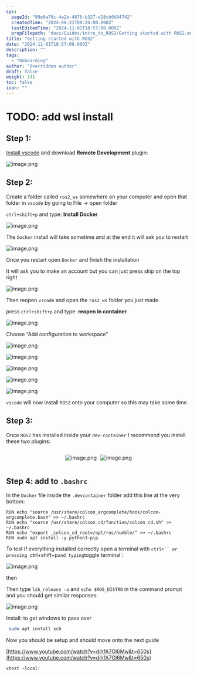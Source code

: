 ```yaml
---
sys:
  pageId: "89e0a78c-4e2b-4070-b327-d28cb0694742"
  createdTime: "2024-08-21T00:24:00.000Z"
  lastEditedTime: "2024-11-01T18:57:00.000Z"
  propFilepath: "docs/Guides/intro_to_ROS2/Getting started with ROS2.md"
title: "Getting started with ROS2"
date: "2024-11-01T18:57:00.000Z"
description: ""
tags:
  - "Onboarding"
author: "Overridden author"
draft: false
weight: 141
toc: false
icon: ""
---
```


# TODO: add wsl install

## Step 1:

[Install vscode](https://code.visualstudio.com/download) and download **Remote Development** plugin:

![image.png](https://prod-files-secure.s3.us-west-2.amazonaws.com/d518164a-d88e-44d1-a4ee-3adb3bd8bce0/efb52993-1881-4a40-b95e-6f020334f022/image.png?X-Amz-Algorithm=AWS4-HMAC-SHA256&X-Amz-Content-Sha256=UNSIGNED-PAYLOAD&X-Amz-Credential=ASIAZI2LB466ZPYTQ5SM%2F20250408%2Fus-west-2%2Fs3%2Faws4_request&X-Amz-Date=20250408T170754Z&X-Amz-Expires=3600&X-Amz-Security-Token=IQoJb3JpZ2luX2VjEAEaCXVzLXdlc3QtMiJHMEUCIA1BBVJVA0CTunEsnVw5cG1%2FmbgdCgeF0CF6UbydTX8nAiEA6sciD8zLVrIbV8zR68HSnV3yqZXTIp0n4a%2F9IEG5cBcq%2FwMIehAAGgw2Mzc0MjMxODM4MDUiDJRdDfX%2BYpZdSoTWdyrcA9Kx14z223XbFgkFFtkNyhacxEy7bs1FUpP9VJxPE9SnnkiD2C0ay%2F%2BIHQPzMitRa52V8LqSfly8emTPF4CwKmgD39y5IsCMNCBfG7OHkWyp2XtE4ch%2F2jmUPW1Iqf6ZFUgH7YLAMIMeijnoaIBSirObOrBNfXlLPqyvRuuE%2BRcIuXO%2BzZwsAaLFcmQhwFJdWqqA%2BwfnXnkl96rm9cPEiK4O04vZFgWA5Ki9WUMs2k%2BHPU8mn1Wo2Hz%2B9SfIfsW1OjtY01rFGoUPDsEVT%2BNxdptoFh3XTN8pKAbzsrk6XGheSn%2BW%2FMCxgcI%2FIx9QOC%2BRvKdqJHjipW0S3FXgfnCz3K7OCEu5B1mezf3R9Lch2uRw9%2B1Sl7M%2F7SyGBqaLx36j7LwFpXTqZ%2F3em8sObO8StACSMiGGxKO0mknch3rVrmNJDnVqzAeYCEOMnyFTfPBT9hj5Ir7Ums0DXd7Fsz2%2BMUABBboSzYTx0ErSOBgEV6ODSZcPC3OOejFV%2FD65jXMQmCsgU2Fv0rpLcQdWbJhuQdYndNC1WoGdoEReGv64tWGTDN0%2F4iLAzO067LSoSpCs2V3RaFuR6Isr5KmG3xHb2cPYm00QlDjNvzl5t9Rn3mwhelrQ8xToP6fyZfsvMIKh1b8GOqUBLUnEbfqEa20zVdgXMVpvVrPnHnp4gdqeHjAiHSng4n3Jv77mq1lWDOQsuxfLFxiBeltoqQxTIRuzAaV6FsAsB3omIF8CfoG%2BtCM5tPGBVyi7BauKaUggICiKCWmcVlI64ku4g%2FqkyirAtDwGaWRoYJ%2FhJ9dWeJZ8s%2B7GGT5XZEO%2BeGD4e%2FdbY7wftZ0ydDnIUpjAI2uLzOLSisGhAFFuomLofhf4&X-Amz-Signature=13ee0673b19ebc10e1c1bc6422ba6f6b724edd4a3ac6eba6fdf281b610fcbaac&X-Amz-SignedHeaders=host&x-id=GetObject)

## Step 2:

Create a folder called `ros2_ws` somewhere on your computer and open that folder in `vscode` by going to File → open folder 

`ctrl+shift+p` and type: **Install Docker**

![image.png](https://prod-files-secure.s3.us-west-2.amazonaws.com/d518164a-d88e-44d1-a4ee-3adb3bd8bce0/2269dc0e-1cd5-47ff-bceb-c04ad9b2eab0/image.png?X-Amz-Algorithm=AWS4-HMAC-SHA256&X-Amz-Content-Sha256=UNSIGNED-PAYLOAD&X-Amz-Credential=ASIAZI2LB466ZPYTQ5SM%2F20250408%2Fus-west-2%2Fs3%2Faws4_request&X-Amz-Date=20250408T170754Z&X-Amz-Expires=3600&X-Amz-Security-Token=IQoJb3JpZ2luX2VjEAEaCXVzLXdlc3QtMiJHMEUCIA1BBVJVA0CTunEsnVw5cG1%2FmbgdCgeF0CF6UbydTX8nAiEA6sciD8zLVrIbV8zR68HSnV3yqZXTIp0n4a%2F9IEG5cBcq%2FwMIehAAGgw2Mzc0MjMxODM4MDUiDJRdDfX%2BYpZdSoTWdyrcA9Kx14z223XbFgkFFtkNyhacxEy7bs1FUpP9VJxPE9SnnkiD2C0ay%2F%2BIHQPzMitRa52V8LqSfly8emTPF4CwKmgD39y5IsCMNCBfG7OHkWyp2XtE4ch%2F2jmUPW1Iqf6ZFUgH7YLAMIMeijnoaIBSirObOrBNfXlLPqyvRuuE%2BRcIuXO%2BzZwsAaLFcmQhwFJdWqqA%2BwfnXnkl96rm9cPEiK4O04vZFgWA5Ki9WUMs2k%2BHPU8mn1Wo2Hz%2B9SfIfsW1OjtY01rFGoUPDsEVT%2BNxdptoFh3XTN8pKAbzsrk6XGheSn%2BW%2FMCxgcI%2FIx9QOC%2BRvKdqJHjipW0S3FXgfnCz3K7OCEu5B1mezf3R9Lch2uRw9%2B1Sl7M%2F7SyGBqaLx36j7LwFpXTqZ%2F3em8sObO8StACSMiGGxKO0mknch3rVrmNJDnVqzAeYCEOMnyFTfPBT9hj5Ir7Ums0DXd7Fsz2%2BMUABBboSzYTx0ErSOBgEV6ODSZcPC3OOejFV%2FD65jXMQmCsgU2Fv0rpLcQdWbJhuQdYndNC1WoGdoEReGv64tWGTDN0%2F4iLAzO067LSoSpCs2V3RaFuR6Isr5KmG3xHb2cPYm00QlDjNvzl5t9Rn3mwhelrQ8xToP6fyZfsvMIKh1b8GOqUBLUnEbfqEa20zVdgXMVpvVrPnHnp4gdqeHjAiHSng4n3Jv77mq1lWDOQsuxfLFxiBeltoqQxTIRuzAaV6FsAsB3omIF8CfoG%2BtCM5tPGBVyi7BauKaUggICiKCWmcVlI64ku4g%2FqkyirAtDwGaWRoYJ%2FhJ9dWeJZ8s%2B7GGT5XZEO%2BeGD4e%2FdbY7wftZ0ydDnIUpjAI2uLzOLSisGhAFFuomLofhf4&X-Amz-Signature=1f50ddade5af2477b69403eedcd70fb6d8c6eb146d115c9e6fbf2303e03f63b3&X-Amz-SignedHeaders=host&x-id=GetObject)

The `Docker` install will take sometime and at the end it will ask you to restart

![image.png](https://prod-files-secure.s3.us-west-2.amazonaws.com/d518164a-d88e-44d1-a4ee-3adb3bd8bce0/ed233f78-be33-4b1f-b89c-9c346c0e961e/image.png?X-Amz-Algorithm=AWS4-HMAC-SHA256&X-Amz-Content-Sha256=UNSIGNED-PAYLOAD&X-Amz-Credential=ASIAZI2LB466ZPYTQ5SM%2F20250408%2Fus-west-2%2Fs3%2Faws4_request&X-Amz-Date=20250408T170754Z&X-Amz-Expires=3600&X-Amz-Security-Token=IQoJb3JpZ2luX2VjEAEaCXVzLXdlc3QtMiJHMEUCIA1BBVJVA0CTunEsnVw5cG1%2FmbgdCgeF0CF6UbydTX8nAiEA6sciD8zLVrIbV8zR68HSnV3yqZXTIp0n4a%2F9IEG5cBcq%2FwMIehAAGgw2Mzc0MjMxODM4MDUiDJRdDfX%2BYpZdSoTWdyrcA9Kx14z223XbFgkFFtkNyhacxEy7bs1FUpP9VJxPE9SnnkiD2C0ay%2F%2BIHQPzMitRa52V8LqSfly8emTPF4CwKmgD39y5IsCMNCBfG7OHkWyp2XtE4ch%2F2jmUPW1Iqf6ZFUgH7YLAMIMeijnoaIBSirObOrBNfXlLPqyvRuuE%2BRcIuXO%2BzZwsAaLFcmQhwFJdWqqA%2BwfnXnkl96rm9cPEiK4O04vZFgWA5Ki9WUMs2k%2BHPU8mn1Wo2Hz%2B9SfIfsW1OjtY01rFGoUPDsEVT%2BNxdptoFh3XTN8pKAbzsrk6XGheSn%2BW%2FMCxgcI%2FIx9QOC%2BRvKdqJHjipW0S3FXgfnCz3K7OCEu5B1mezf3R9Lch2uRw9%2B1Sl7M%2F7SyGBqaLx36j7LwFpXTqZ%2F3em8sObO8StACSMiGGxKO0mknch3rVrmNJDnVqzAeYCEOMnyFTfPBT9hj5Ir7Ums0DXd7Fsz2%2BMUABBboSzYTx0ErSOBgEV6ODSZcPC3OOejFV%2FD65jXMQmCsgU2Fv0rpLcQdWbJhuQdYndNC1WoGdoEReGv64tWGTDN0%2F4iLAzO067LSoSpCs2V3RaFuR6Isr5KmG3xHb2cPYm00QlDjNvzl5t9Rn3mwhelrQ8xToP6fyZfsvMIKh1b8GOqUBLUnEbfqEa20zVdgXMVpvVrPnHnp4gdqeHjAiHSng4n3Jv77mq1lWDOQsuxfLFxiBeltoqQxTIRuzAaV6FsAsB3omIF8CfoG%2BtCM5tPGBVyi7BauKaUggICiKCWmcVlI64ku4g%2FqkyirAtDwGaWRoYJ%2FhJ9dWeJZ8s%2B7GGT5XZEO%2BeGD4e%2FdbY7wftZ0ydDnIUpjAI2uLzOLSisGhAFFuomLofhf4&X-Amz-Signature=4d7c9b48721a01337e62a802e6da6b98b02e968f5d421031ebe550a1aa01e693&X-Amz-SignedHeaders=host&x-id=GetObject)

Once you restart open `Docker` and finish the installation

It will ask you to make an account but you can just press skip on the top right

![image.png](https://prod-files-secure.s3.us-west-2.amazonaws.com/d518164a-d88e-44d1-a4ee-3adb3bd8bce0/21010ad9-1659-4fd9-9f59-9932a09b2a3d/image.png?X-Amz-Algorithm=AWS4-HMAC-SHA256&X-Amz-Content-Sha256=UNSIGNED-PAYLOAD&X-Amz-Credential=ASIAZI2LB466ZPYTQ5SM%2F20250408%2Fus-west-2%2Fs3%2Faws4_request&X-Amz-Date=20250408T170754Z&X-Amz-Expires=3600&X-Amz-Security-Token=IQoJb3JpZ2luX2VjEAEaCXVzLXdlc3QtMiJHMEUCIA1BBVJVA0CTunEsnVw5cG1%2FmbgdCgeF0CF6UbydTX8nAiEA6sciD8zLVrIbV8zR68HSnV3yqZXTIp0n4a%2F9IEG5cBcq%2FwMIehAAGgw2Mzc0MjMxODM4MDUiDJRdDfX%2BYpZdSoTWdyrcA9Kx14z223XbFgkFFtkNyhacxEy7bs1FUpP9VJxPE9SnnkiD2C0ay%2F%2BIHQPzMitRa52V8LqSfly8emTPF4CwKmgD39y5IsCMNCBfG7OHkWyp2XtE4ch%2F2jmUPW1Iqf6ZFUgH7YLAMIMeijnoaIBSirObOrBNfXlLPqyvRuuE%2BRcIuXO%2BzZwsAaLFcmQhwFJdWqqA%2BwfnXnkl96rm9cPEiK4O04vZFgWA5Ki9WUMs2k%2BHPU8mn1Wo2Hz%2B9SfIfsW1OjtY01rFGoUPDsEVT%2BNxdptoFh3XTN8pKAbzsrk6XGheSn%2BW%2FMCxgcI%2FIx9QOC%2BRvKdqJHjipW0S3FXgfnCz3K7OCEu5B1mezf3R9Lch2uRw9%2B1Sl7M%2F7SyGBqaLx36j7LwFpXTqZ%2F3em8sObO8StACSMiGGxKO0mknch3rVrmNJDnVqzAeYCEOMnyFTfPBT9hj5Ir7Ums0DXd7Fsz2%2BMUABBboSzYTx0ErSOBgEV6ODSZcPC3OOejFV%2FD65jXMQmCsgU2Fv0rpLcQdWbJhuQdYndNC1WoGdoEReGv64tWGTDN0%2F4iLAzO067LSoSpCs2V3RaFuR6Isr5KmG3xHb2cPYm00QlDjNvzl5t9Rn3mwhelrQ8xToP6fyZfsvMIKh1b8GOqUBLUnEbfqEa20zVdgXMVpvVrPnHnp4gdqeHjAiHSng4n3Jv77mq1lWDOQsuxfLFxiBeltoqQxTIRuzAaV6FsAsB3omIF8CfoG%2BtCM5tPGBVyi7BauKaUggICiKCWmcVlI64ku4g%2FqkyirAtDwGaWRoYJ%2FhJ9dWeJZ8s%2B7GGT5XZEO%2BeGD4e%2FdbY7wftZ0ydDnIUpjAI2uLzOLSisGhAFFuomLofhf4&X-Amz-Signature=6dac551226098f698d6ac66d37a07248f16b14cec2db411fa9233346b8c81e68&X-Amz-SignedHeaders=host&x-id=GetObject)

Then reopen `vscode` and open the `ros2_ws` folder you just made

press `ctrl+shift+p` and type: **reopen in container**

![image.png](https://prod-files-secure.s3.us-west-2.amazonaws.com/d518164a-d88e-44d1-a4ee-3adb3bd8bce0/4e93b8c2-41ad-488c-8095-c74205196118/image.png?X-Amz-Algorithm=AWS4-HMAC-SHA256&X-Amz-Content-Sha256=UNSIGNED-PAYLOAD&X-Amz-Credential=ASIAZI2LB466ZPYTQ5SM%2F20250408%2Fus-west-2%2Fs3%2Faws4_request&X-Amz-Date=20250408T170754Z&X-Amz-Expires=3600&X-Amz-Security-Token=IQoJb3JpZ2luX2VjEAEaCXVzLXdlc3QtMiJHMEUCIA1BBVJVA0CTunEsnVw5cG1%2FmbgdCgeF0CF6UbydTX8nAiEA6sciD8zLVrIbV8zR68HSnV3yqZXTIp0n4a%2F9IEG5cBcq%2FwMIehAAGgw2Mzc0MjMxODM4MDUiDJRdDfX%2BYpZdSoTWdyrcA9Kx14z223XbFgkFFtkNyhacxEy7bs1FUpP9VJxPE9SnnkiD2C0ay%2F%2BIHQPzMitRa52V8LqSfly8emTPF4CwKmgD39y5IsCMNCBfG7OHkWyp2XtE4ch%2F2jmUPW1Iqf6ZFUgH7YLAMIMeijnoaIBSirObOrBNfXlLPqyvRuuE%2BRcIuXO%2BzZwsAaLFcmQhwFJdWqqA%2BwfnXnkl96rm9cPEiK4O04vZFgWA5Ki9WUMs2k%2BHPU8mn1Wo2Hz%2B9SfIfsW1OjtY01rFGoUPDsEVT%2BNxdptoFh3XTN8pKAbzsrk6XGheSn%2BW%2FMCxgcI%2FIx9QOC%2BRvKdqJHjipW0S3FXgfnCz3K7OCEu5B1mezf3R9Lch2uRw9%2B1Sl7M%2F7SyGBqaLx36j7LwFpXTqZ%2F3em8sObO8StACSMiGGxKO0mknch3rVrmNJDnVqzAeYCEOMnyFTfPBT9hj5Ir7Ums0DXd7Fsz2%2BMUABBboSzYTx0ErSOBgEV6ODSZcPC3OOejFV%2FD65jXMQmCsgU2Fv0rpLcQdWbJhuQdYndNC1WoGdoEReGv64tWGTDN0%2F4iLAzO067LSoSpCs2V3RaFuR6Isr5KmG3xHb2cPYm00QlDjNvzl5t9Rn3mwhelrQ8xToP6fyZfsvMIKh1b8GOqUBLUnEbfqEa20zVdgXMVpvVrPnHnp4gdqeHjAiHSng4n3Jv77mq1lWDOQsuxfLFxiBeltoqQxTIRuzAaV6FsAsB3omIF8CfoG%2BtCM5tPGBVyi7BauKaUggICiKCWmcVlI64ku4g%2FqkyirAtDwGaWRoYJ%2FhJ9dWeJZ8s%2B7GGT5XZEO%2BeGD4e%2FdbY7wftZ0ydDnIUpjAI2uLzOLSisGhAFFuomLofhf4&X-Amz-Signature=91f2f2a433882f350de46aec60363c7f87a3459478d88d9cc4e4b0e233dc2a29&X-Amz-SignedHeaders=host&x-id=GetObject)

Choose “Add configuration to workspace”

![image.png](https://prod-files-secure.s3.us-west-2.amazonaws.com/d518164a-d88e-44d1-a4ee-3adb3bd8bce0/9560b282-5060-4989-ba37-97e7b2c22476/image.png?X-Amz-Algorithm=AWS4-HMAC-SHA256&X-Amz-Content-Sha256=UNSIGNED-PAYLOAD&X-Amz-Credential=ASIAZI2LB466ZPYTQ5SM%2F20250408%2Fus-west-2%2Fs3%2Faws4_request&X-Amz-Date=20250408T170754Z&X-Amz-Expires=3600&X-Amz-Security-Token=IQoJb3JpZ2luX2VjEAEaCXVzLXdlc3QtMiJHMEUCIA1BBVJVA0CTunEsnVw5cG1%2FmbgdCgeF0CF6UbydTX8nAiEA6sciD8zLVrIbV8zR68HSnV3yqZXTIp0n4a%2F9IEG5cBcq%2FwMIehAAGgw2Mzc0MjMxODM4MDUiDJRdDfX%2BYpZdSoTWdyrcA9Kx14z223XbFgkFFtkNyhacxEy7bs1FUpP9VJxPE9SnnkiD2C0ay%2F%2BIHQPzMitRa52V8LqSfly8emTPF4CwKmgD39y5IsCMNCBfG7OHkWyp2XtE4ch%2F2jmUPW1Iqf6ZFUgH7YLAMIMeijnoaIBSirObOrBNfXlLPqyvRuuE%2BRcIuXO%2BzZwsAaLFcmQhwFJdWqqA%2BwfnXnkl96rm9cPEiK4O04vZFgWA5Ki9WUMs2k%2BHPU8mn1Wo2Hz%2B9SfIfsW1OjtY01rFGoUPDsEVT%2BNxdptoFh3XTN8pKAbzsrk6XGheSn%2BW%2FMCxgcI%2FIx9QOC%2BRvKdqJHjipW0S3FXgfnCz3K7OCEu5B1mezf3R9Lch2uRw9%2B1Sl7M%2F7SyGBqaLx36j7LwFpXTqZ%2F3em8sObO8StACSMiGGxKO0mknch3rVrmNJDnVqzAeYCEOMnyFTfPBT9hj5Ir7Ums0DXd7Fsz2%2BMUABBboSzYTx0ErSOBgEV6ODSZcPC3OOejFV%2FD65jXMQmCsgU2Fv0rpLcQdWbJhuQdYndNC1WoGdoEReGv64tWGTDN0%2F4iLAzO067LSoSpCs2V3RaFuR6Isr5KmG3xHb2cPYm00QlDjNvzl5t9Rn3mwhelrQ8xToP6fyZfsvMIKh1b8GOqUBLUnEbfqEa20zVdgXMVpvVrPnHnp4gdqeHjAiHSng4n3Jv77mq1lWDOQsuxfLFxiBeltoqQxTIRuzAaV6FsAsB3omIF8CfoG%2BtCM5tPGBVyi7BauKaUggICiKCWmcVlI64ku4g%2FqkyirAtDwGaWRoYJ%2FhJ9dWeJZ8s%2B7GGT5XZEO%2BeGD4e%2FdbY7wftZ0ydDnIUpjAI2uLzOLSisGhAFFuomLofhf4&X-Amz-Signature=4862dc9508d86754fce70bd642d3c5ae6f25e8ea8b2df2cfdf3b6428f855782f&X-Amz-SignedHeaders=host&x-id=GetObject)

![image.png](https://prod-files-secure.s3.us-west-2.amazonaws.com/d518164a-d88e-44d1-a4ee-3adb3bd8bce0/2ee63f81-886b-48e8-a553-dc6e5eac99e4/image.png?X-Amz-Algorithm=AWS4-HMAC-SHA256&X-Amz-Content-Sha256=UNSIGNED-PAYLOAD&X-Amz-Credential=ASIAZI2LB466ZPYTQ5SM%2F20250408%2Fus-west-2%2Fs3%2Faws4_request&X-Amz-Date=20250408T170754Z&X-Amz-Expires=3600&X-Amz-Security-Token=IQoJb3JpZ2luX2VjEAEaCXVzLXdlc3QtMiJHMEUCIA1BBVJVA0CTunEsnVw5cG1%2FmbgdCgeF0CF6UbydTX8nAiEA6sciD8zLVrIbV8zR68HSnV3yqZXTIp0n4a%2F9IEG5cBcq%2FwMIehAAGgw2Mzc0MjMxODM4MDUiDJRdDfX%2BYpZdSoTWdyrcA9Kx14z223XbFgkFFtkNyhacxEy7bs1FUpP9VJxPE9SnnkiD2C0ay%2F%2BIHQPzMitRa52V8LqSfly8emTPF4CwKmgD39y5IsCMNCBfG7OHkWyp2XtE4ch%2F2jmUPW1Iqf6ZFUgH7YLAMIMeijnoaIBSirObOrBNfXlLPqyvRuuE%2BRcIuXO%2BzZwsAaLFcmQhwFJdWqqA%2BwfnXnkl96rm9cPEiK4O04vZFgWA5Ki9WUMs2k%2BHPU8mn1Wo2Hz%2B9SfIfsW1OjtY01rFGoUPDsEVT%2BNxdptoFh3XTN8pKAbzsrk6XGheSn%2BW%2FMCxgcI%2FIx9QOC%2BRvKdqJHjipW0S3FXgfnCz3K7OCEu5B1mezf3R9Lch2uRw9%2B1Sl7M%2F7SyGBqaLx36j7LwFpXTqZ%2F3em8sObO8StACSMiGGxKO0mknch3rVrmNJDnVqzAeYCEOMnyFTfPBT9hj5Ir7Ums0DXd7Fsz2%2BMUABBboSzYTx0ErSOBgEV6ODSZcPC3OOejFV%2FD65jXMQmCsgU2Fv0rpLcQdWbJhuQdYndNC1WoGdoEReGv64tWGTDN0%2F4iLAzO067LSoSpCs2V3RaFuR6Isr5KmG3xHb2cPYm00QlDjNvzl5t9Rn3mwhelrQ8xToP6fyZfsvMIKh1b8GOqUBLUnEbfqEa20zVdgXMVpvVrPnHnp4gdqeHjAiHSng4n3Jv77mq1lWDOQsuxfLFxiBeltoqQxTIRuzAaV6FsAsB3omIF8CfoG%2BtCM5tPGBVyi7BauKaUggICiKCWmcVlI64ku4g%2FqkyirAtDwGaWRoYJ%2FhJ9dWeJZ8s%2B7GGT5XZEO%2BeGD4e%2FdbY7wftZ0ydDnIUpjAI2uLzOLSisGhAFFuomLofhf4&X-Amz-Signature=5181e3c24aef895b662aa29d533efb3be6aed4423ac6387647fa54701ac762a1&X-Amz-SignedHeaders=host&x-id=GetObject)

![image.png](https://prod-files-secure.s3.us-west-2.amazonaws.com/d518164a-d88e-44d1-a4ee-3adb3bd8bce0/ae1580b2-b048-407e-aed9-b584224a7a04/image.png?X-Amz-Algorithm=AWS4-HMAC-SHA256&X-Amz-Content-Sha256=UNSIGNED-PAYLOAD&X-Amz-Credential=ASIAZI2LB466ZPYTQ5SM%2F20250408%2Fus-west-2%2Fs3%2Faws4_request&X-Amz-Date=20250408T170754Z&X-Amz-Expires=3600&X-Amz-Security-Token=IQoJb3JpZ2luX2VjEAEaCXVzLXdlc3QtMiJHMEUCIA1BBVJVA0CTunEsnVw5cG1%2FmbgdCgeF0CF6UbydTX8nAiEA6sciD8zLVrIbV8zR68HSnV3yqZXTIp0n4a%2F9IEG5cBcq%2FwMIehAAGgw2Mzc0MjMxODM4MDUiDJRdDfX%2BYpZdSoTWdyrcA9Kx14z223XbFgkFFtkNyhacxEy7bs1FUpP9VJxPE9SnnkiD2C0ay%2F%2BIHQPzMitRa52V8LqSfly8emTPF4CwKmgD39y5IsCMNCBfG7OHkWyp2XtE4ch%2F2jmUPW1Iqf6ZFUgH7YLAMIMeijnoaIBSirObOrBNfXlLPqyvRuuE%2BRcIuXO%2BzZwsAaLFcmQhwFJdWqqA%2BwfnXnkl96rm9cPEiK4O04vZFgWA5Ki9WUMs2k%2BHPU8mn1Wo2Hz%2B9SfIfsW1OjtY01rFGoUPDsEVT%2BNxdptoFh3XTN8pKAbzsrk6XGheSn%2BW%2FMCxgcI%2FIx9QOC%2BRvKdqJHjipW0S3FXgfnCz3K7OCEu5B1mezf3R9Lch2uRw9%2B1Sl7M%2F7SyGBqaLx36j7LwFpXTqZ%2F3em8sObO8StACSMiGGxKO0mknch3rVrmNJDnVqzAeYCEOMnyFTfPBT9hj5Ir7Ums0DXd7Fsz2%2BMUABBboSzYTx0ErSOBgEV6ODSZcPC3OOejFV%2FD65jXMQmCsgU2Fv0rpLcQdWbJhuQdYndNC1WoGdoEReGv64tWGTDN0%2F4iLAzO067LSoSpCs2V3RaFuR6Isr5KmG3xHb2cPYm00QlDjNvzl5t9Rn3mwhelrQ8xToP6fyZfsvMIKh1b8GOqUBLUnEbfqEa20zVdgXMVpvVrPnHnp4gdqeHjAiHSng4n3Jv77mq1lWDOQsuxfLFxiBeltoqQxTIRuzAaV6FsAsB3omIF8CfoG%2BtCM5tPGBVyi7BauKaUggICiKCWmcVlI64ku4g%2FqkyirAtDwGaWRoYJ%2FhJ9dWeJZ8s%2B7GGT5XZEO%2BeGD4e%2FdbY7wftZ0ydDnIUpjAI2uLzOLSisGhAFFuomLofhf4&X-Amz-Signature=3c309359135c1c804fa69118b573a8d433799d3c01abb3d9500e8bd893bd2248&X-Amz-SignedHeaders=host&x-id=GetObject)

![image.png](https://prod-files-secure.s3.us-west-2.amazonaws.com/d518164a-d88e-44d1-a4ee-3adb3bd8bce0/53255b28-f75e-430f-b9e3-c0ac8577e42b/image.png?X-Amz-Algorithm=AWS4-HMAC-SHA256&X-Amz-Content-Sha256=UNSIGNED-PAYLOAD&X-Amz-Credential=ASIAZI2LB466ZPYTQ5SM%2F20250408%2Fus-west-2%2Fs3%2Faws4_request&X-Amz-Date=20250408T170754Z&X-Amz-Expires=3600&X-Amz-Security-Token=IQoJb3JpZ2luX2VjEAEaCXVzLXdlc3QtMiJHMEUCIA1BBVJVA0CTunEsnVw5cG1%2FmbgdCgeF0CF6UbydTX8nAiEA6sciD8zLVrIbV8zR68HSnV3yqZXTIp0n4a%2F9IEG5cBcq%2FwMIehAAGgw2Mzc0MjMxODM4MDUiDJRdDfX%2BYpZdSoTWdyrcA9Kx14z223XbFgkFFtkNyhacxEy7bs1FUpP9VJxPE9SnnkiD2C0ay%2F%2BIHQPzMitRa52V8LqSfly8emTPF4CwKmgD39y5IsCMNCBfG7OHkWyp2XtE4ch%2F2jmUPW1Iqf6ZFUgH7YLAMIMeijnoaIBSirObOrBNfXlLPqyvRuuE%2BRcIuXO%2BzZwsAaLFcmQhwFJdWqqA%2BwfnXnkl96rm9cPEiK4O04vZFgWA5Ki9WUMs2k%2BHPU8mn1Wo2Hz%2B9SfIfsW1OjtY01rFGoUPDsEVT%2BNxdptoFh3XTN8pKAbzsrk6XGheSn%2BW%2FMCxgcI%2FIx9QOC%2BRvKdqJHjipW0S3FXgfnCz3K7OCEu5B1mezf3R9Lch2uRw9%2B1Sl7M%2F7SyGBqaLx36j7LwFpXTqZ%2F3em8sObO8StACSMiGGxKO0mknch3rVrmNJDnVqzAeYCEOMnyFTfPBT9hj5Ir7Ums0DXd7Fsz2%2BMUABBboSzYTx0ErSOBgEV6ODSZcPC3OOejFV%2FD65jXMQmCsgU2Fv0rpLcQdWbJhuQdYndNC1WoGdoEReGv64tWGTDN0%2F4iLAzO067LSoSpCs2V3RaFuR6Isr5KmG3xHb2cPYm00QlDjNvzl5t9Rn3mwhelrQ8xToP6fyZfsvMIKh1b8GOqUBLUnEbfqEa20zVdgXMVpvVrPnHnp4gdqeHjAiHSng4n3Jv77mq1lWDOQsuxfLFxiBeltoqQxTIRuzAaV6FsAsB3omIF8CfoG%2BtCM5tPGBVyi7BauKaUggICiKCWmcVlI64ku4g%2FqkyirAtDwGaWRoYJ%2FhJ9dWeJZ8s%2B7GGT5XZEO%2BeGD4e%2FdbY7wftZ0ydDnIUpjAI2uLzOLSisGhAFFuomLofhf4&X-Amz-Signature=f79930f9fd3384b9514f9af2681e934cdcc9f9164b88f8a78f25aa6a4bcfc57c&X-Amz-SignedHeaders=host&x-id=GetObject)

![image.png](https://prod-files-secure.s3.us-west-2.amazonaws.com/d518164a-d88e-44d1-a4ee-3adb3bd8bce0/7c562767-5af9-4ffb-97d1-327bcdf4ee00/image.png?X-Amz-Algorithm=AWS4-HMAC-SHA256&X-Amz-Content-Sha256=UNSIGNED-PAYLOAD&X-Amz-Credential=ASIAZI2LB466ZPYTQ5SM%2F20250408%2Fus-west-2%2Fs3%2Faws4_request&X-Amz-Date=20250408T170754Z&X-Amz-Expires=3600&X-Amz-Security-Token=IQoJb3JpZ2luX2VjEAEaCXVzLXdlc3QtMiJHMEUCIA1BBVJVA0CTunEsnVw5cG1%2FmbgdCgeF0CF6UbydTX8nAiEA6sciD8zLVrIbV8zR68HSnV3yqZXTIp0n4a%2F9IEG5cBcq%2FwMIehAAGgw2Mzc0MjMxODM4MDUiDJRdDfX%2BYpZdSoTWdyrcA9Kx14z223XbFgkFFtkNyhacxEy7bs1FUpP9VJxPE9SnnkiD2C0ay%2F%2BIHQPzMitRa52V8LqSfly8emTPF4CwKmgD39y5IsCMNCBfG7OHkWyp2XtE4ch%2F2jmUPW1Iqf6ZFUgH7YLAMIMeijnoaIBSirObOrBNfXlLPqyvRuuE%2BRcIuXO%2BzZwsAaLFcmQhwFJdWqqA%2BwfnXnkl96rm9cPEiK4O04vZFgWA5Ki9WUMs2k%2BHPU8mn1Wo2Hz%2B9SfIfsW1OjtY01rFGoUPDsEVT%2BNxdptoFh3XTN8pKAbzsrk6XGheSn%2BW%2FMCxgcI%2FIx9QOC%2BRvKdqJHjipW0S3FXgfnCz3K7OCEu5B1mezf3R9Lch2uRw9%2B1Sl7M%2F7SyGBqaLx36j7LwFpXTqZ%2F3em8sObO8StACSMiGGxKO0mknch3rVrmNJDnVqzAeYCEOMnyFTfPBT9hj5Ir7Ums0DXd7Fsz2%2BMUABBboSzYTx0ErSOBgEV6ODSZcPC3OOejFV%2FD65jXMQmCsgU2Fv0rpLcQdWbJhuQdYndNC1WoGdoEReGv64tWGTDN0%2F4iLAzO067LSoSpCs2V3RaFuR6Isr5KmG3xHb2cPYm00QlDjNvzl5t9Rn3mwhelrQ8xToP6fyZfsvMIKh1b8GOqUBLUnEbfqEa20zVdgXMVpvVrPnHnp4gdqeHjAiHSng4n3Jv77mq1lWDOQsuxfLFxiBeltoqQxTIRuzAaV6FsAsB3omIF8CfoG%2BtCM5tPGBVyi7BauKaUggICiKCWmcVlI64ku4g%2FqkyirAtDwGaWRoYJ%2FhJ9dWeJZ8s%2B7GGT5XZEO%2BeGD4e%2FdbY7wftZ0ydDnIUpjAI2uLzOLSisGhAFFuomLofhf4&X-Amz-Signature=bd6080d3e46b8bc12946725d2b5ba4f20c5fdbed192a51d5d450da7a3bebc45d&X-Amz-SignedHeaders=host&x-id=GetObject)

`vscode` will now install `ROS2` onto your computer so this may take some time.

## Step 3:

Once `ROS2` has installed inside your `dev-container` I recommend you install these two plugins:

<div style="display: flex;flex-direction: row; column-gap:10px; max-width: 630px;justify-content: center;">
<div>

![image.png](https://prod-files-secure.s3.us-west-2.amazonaws.com/d518164a-d88e-44d1-a4ee-3adb3bd8bce0/3fc3d550-5a54-4ba1-ba6b-faa01cdb7369/image.png?X-Amz-Algorithm=AWS4-HMAC-SHA256&X-Amz-Content-Sha256=UNSIGNED-PAYLOAD&X-Amz-Credential=ASIAZI2LB466YTJ5CRLH%2F20250408%2Fus-west-2%2Fs3%2Faws4_request&X-Amz-Date=20250408T170805Z&X-Amz-Expires=3600&X-Amz-Security-Token=IQoJb3JpZ2luX2VjEAEaCXVzLXdlc3QtMiJHMEUCIEwdkCba%2BlXg1xk2D7i6TjV6ydCm0RL6hVOiC%2FwfDiTmAiEAqNNfSXvVOQWnmK6NuH7ymMEoT%2B7l%2F%2B85BNPihWwATyEq%2FwMIehAAGgw2Mzc0MjMxODM4MDUiDBzMAAZb7XB3wgfmOircA98naX44WQny5o5EKrZAufy1KB8ctIlltiEvpDmV7SyR%2FKgl7t4zAPZKiu7vOjjca1LWUAZM7egJPprAUPmRsG6sdxfBXsnikdMChNNl8XL3keO0RQ9c3XP6Zh8C7TdA1osnX6s0G%2Frr2Pns4pLbyGFz5oZ3L%2BlHnL%2BRoKDkkltQFNbpk1Ff3ymplKDZCfyz3lOvLntSgWdOfD0LE6jn2h9ChK%2B0yCyr5IXMzQR7qPydAgYUony9Ryt5l%2BAzvzn7g2YdlaQL1If3tkFEjxjLFdgO8M9poAiLztbMqPtIunduN0eOu4Oxg7UlgbPECYBHEAWJr%2B1xgkGsBTAcy0b86WPgcG%2BqJgZf2V6p96zHg%2BxhWXS5Of43qYnDIx4Wdbyao5lgOid7Xv0iwXLLY9VsDUKssR3VjeVSuJzVLGSOlaYbArwnZEg5GU7z5TMNNv57MCxos2m3jYlbMJFM5s2BirY4j9lSqfnVgU6PkHOdtwmQzf0sV7fofdlXGTkKVUGVWZq%2BKbJk5fy0EdP7jwABu1cTSqxR%2B3H%2FnXCTFt8SMU8HsZfBxzurgGP8e0yASp2BBTQMMT5nZIRakRGpIb6JEcbTPAP8UiFPl77e45Im53bTiOxj0WtGqrUu9jplMJeh1b8GOqUBLVy7%2FpxHQ375nO18xoWOuvVoC4GA1NW8fmNd%2BbBdBCKiIQAKCpRpg9A3geGIbAHKK8%2FLJbgc5fUqAg8UU%2Bpui4Xyf0WtPBqNA6n3O1zPxtdAsO9t%2FoPvCwnYdwtkS%2B7Dtu%2FTmALhtS2aULjZPs39pkLLvj9Krb7IbVcWzY%2Bk%2F2vLLIXKc4s%2FwvlbGp0Kxnq8wdBnR2gCDdOBhCQAdiciumCWB5Ie&X-Amz-Signature=5e9f89463a19373dad38206fe413938eb16827992c7743f239d60b07231e23d0&X-Amz-SignedHeaders=host&x-id=GetObject)

</div>
<div>

![image.png](https://prod-files-secure.s3.us-west-2.amazonaws.com/d518164a-d88e-44d1-a4ee-3adb3bd8bce0/d994cc66-13c2-4093-a5a3-f84cf4601a82/image.png?X-Amz-Algorithm=AWS4-HMAC-SHA256&X-Amz-Content-Sha256=UNSIGNED-PAYLOAD&X-Amz-Credential=ASIAZI2LB4665KTVXYTX%2F20250408%2Fus-west-2%2Fs3%2Faws4_request&X-Amz-Date=20250408T170805Z&X-Amz-Expires=3600&X-Amz-Security-Token=IQoJb3JpZ2luX2VjEAEaCXVzLXdlc3QtMiJHMEUCIDwJHXBjKSvG9zx%2FMzAmcLHS45cY5PezSczGz41dE3ILAiEAm%2F39dLSj1hiHT4lbGr4AMpOCojZuiFNTDfqVyaGjrTcq%2FwMIehAAGgw2Mzc0MjMxODM4MDUiDE1vrvfJpA45EK6ZNCrcAyS%2F6fLMkVqNT2OxELXhAeHv1lrJd2w3J2akGjXtxSybVpaRjgCqd8wNba1Sv%2BeYWCcVPY8MketMgM%2BeKrYdyQZHmvIhEnYA2WB2VKQ2Xa5jW6kzhokMNPhY0KJYMWNBfwbl5UMOtzyjdWxhLAGnGeLQoXcX1S%2Fyofmf5g8FgbfQmrJLmlTbri5wKUrms3a%2F4Hr4nj1QFToqAfvIr5lV09YVu3bfEsH9oGazCMlQTde5%2F480wRyeokBzskYOqZ%2Fl8pFBXizvIEIQ4vuT5SXaQmQE8Dd0JSwBKe6ziCe9eSGfQeYKRJAGow1alXhRysBuUQF8FXTmSDRXT5now2%2FyP8PME%2BbmGfnixH8rHfy2FunbPSltNcye8Gtf06%2F0vNwGMyBO5mdjuj6CQzy4M6gCBlGe%2F1HlTj9cQV1ph9NBo%2BJvwoLiP925vXGp96bVApiS1KhLeI7Rv6H9Zm5em%2Bbzim32DO2zdyrt0CQQBncYSDqr31XM1n1B95r5kF0FupdFXdCsmbt%2FC6I7ox3EgWLS1ku9oBd8DV4KbPUK%2FVSE%2FgBc838F3EInNS4SPuOnrXG2VpYJicPdycmHpiWExWBcJhM%2Fals8l0i45gVG%2BimDX8OCeVAEoQmZemtYszl2MMGh1b8GOqUBlPZyO28SMGYxn8d%2BJn86FEnJAZ8rJXGolpLlGoLvMHhZaX9qr9WZ9b%2FIHMmxRnFdK2a7sVknCLClzpHIkizHwxuVwOeGqMx0GYm%2BFa8haIuzCAFp0KQw%2BJDB%2BJ%2FTZrZDuNDTbz22suz5%2B89r%2Fdq%2B1U74fJ5MnOA4ojYoG%2F5khaZDgNfP6wQ11dHSC4%2Fnu87UYremetAaMwxV9af6Rb6ygvkOz0q6&X-Amz-Signature=283457497c48765d5fbd9abe1591100cb8d81030e89f27c1cd0257794274b575&X-Amz-SignedHeaders=host&x-id=GetObject)

</div>
</div>

## Step 4: add to `.bashrc`

In the `Docker` file inside the `.devcontainer` folder add this line at the very bottom: 

```docker
RUN echo "source /usr/share/colcon_argcomplete/hook/colcon-argcomplete.bash" >> ~/.bashrc
RUN echo "source /usr/share/colcon_cd/function/colcon_cd.sh" >> ~/.bashrc
RUN echo "export _colcon_cd_root=/opt/ros/humble/" >> ~/.bashrc
RUN sudo apt install -y python3-pip 
```

To test if everything installed correctly open a terminal with `ctrl+`` or pressing `ctrl+shift+p` and typing `toggle terminal`:

![image.png](https://prod-files-secure.s3.us-west-2.amazonaws.com/d518164a-d88e-44d1-a4ee-3adb3bd8bce0/6a4943d8-b04e-4c02-9a58-775f3384d1a5/image.png?X-Amz-Algorithm=AWS4-HMAC-SHA256&X-Amz-Content-Sha256=UNSIGNED-PAYLOAD&X-Amz-Credential=ASIAZI2LB466ZPYTQ5SM%2F20250408%2Fus-west-2%2Fs3%2Faws4_request&X-Amz-Date=20250408T170754Z&X-Amz-Expires=3600&X-Amz-Security-Token=IQoJb3JpZ2luX2VjEAEaCXVzLXdlc3QtMiJHMEUCIA1BBVJVA0CTunEsnVw5cG1%2FmbgdCgeF0CF6UbydTX8nAiEA6sciD8zLVrIbV8zR68HSnV3yqZXTIp0n4a%2F9IEG5cBcq%2FwMIehAAGgw2Mzc0MjMxODM4MDUiDJRdDfX%2BYpZdSoTWdyrcA9Kx14z223XbFgkFFtkNyhacxEy7bs1FUpP9VJxPE9SnnkiD2C0ay%2F%2BIHQPzMitRa52V8LqSfly8emTPF4CwKmgD39y5IsCMNCBfG7OHkWyp2XtE4ch%2F2jmUPW1Iqf6ZFUgH7YLAMIMeijnoaIBSirObOrBNfXlLPqyvRuuE%2BRcIuXO%2BzZwsAaLFcmQhwFJdWqqA%2BwfnXnkl96rm9cPEiK4O04vZFgWA5Ki9WUMs2k%2BHPU8mn1Wo2Hz%2B9SfIfsW1OjtY01rFGoUPDsEVT%2BNxdptoFh3XTN8pKAbzsrk6XGheSn%2BW%2FMCxgcI%2FIx9QOC%2BRvKdqJHjipW0S3FXgfnCz3K7OCEu5B1mezf3R9Lch2uRw9%2B1Sl7M%2F7SyGBqaLx36j7LwFpXTqZ%2F3em8sObO8StACSMiGGxKO0mknch3rVrmNJDnVqzAeYCEOMnyFTfPBT9hj5Ir7Ums0DXd7Fsz2%2BMUABBboSzYTx0ErSOBgEV6ODSZcPC3OOejFV%2FD65jXMQmCsgU2Fv0rpLcQdWbJhuQdYndNC1WoGdoEReGv64tWGTDN0%2F4iLAzO067LSoSpCs2V3RaFuR6Isr5KmG3xHb2cPYm00QlDjNvzl5t9Rn3mwhelrQ8xToP6fyZfsvMIKh1b8GOqUBLUnEbfqEa20zVdgXMVpvVrPnHnp4gdqeHjAiHSng4n3Jv77mq1lWDOQsuxfLFxiBeltoqQxTIRuzAaV6FsAsB3omIF8CfoG%2BtCM5tPGBVyi7BauKaUggICiKCWmcVlI64ku4g%2FqkyirAtDwGaWRoYJ%2FhJ9dWeJZ8s%2B7GGT5XZEO%2BeGD4e%2FdbY7wftZ0ydDnIUpjAI2uLzOLSisGhAFFuomLofhf4&X-Amz-Signature=c13711e696004e4503ccb38d454053deb2dc24dd2ea16fcea40e1c56f412de3a&X-Amz-SignedHeaders=host&x-id=GetObject)

then 

Then type `lsb_release -a` and `echo $ROS_DISTRO` in the command prompt and you should get similar responses:

![image.png](https://prod-files-secure.s3.us-west-2.amazonaws.com/d518164a-d88e-44d1-a4ee-3adb3bd8bce0/3e635dec-a805-4e85-8b9e-d000e5b71a4e/image.png?X-Amz-Algorithm=AWS4-HMAC-SHA256&X-Amz-Content-Sha256=UNSIGNED-PAYLOAD&X-Amz-Credential=ASIAZI2LB466ZPYTQ5SM%2F20250408%2Fus-west-2%2Fs3%2Faws4_request&X-Amz-Date=20250408T170754Z&X-Amz-Expires=3600&X-Amz-Security-Token=IQoJb3JpZ2luX2VjEAEaCXVzLXdlc3QtMiJHMEUCIA1BBVJVA0CTunEsnVw5cG1%2FmbgdCgeF0CF6UbydTX8nAiEA6sciD8zLVrIbV8zR68HSnV3yqZXTIp0n4a%2F9IEG5cBcq%2FwMIehAAGgw2Mzc0MjMxODM4MDUiDJRdDfX%2BYpZdSoTWdyrcA9Kx14z223XbFgkFFtkNyhacxEy7bs1FUpP9VJxPE9SnnkiD2C0ay%2F%2BIHQPzMitRa52V8LqSfly8emTPF4CwKmgD39y5IsCMNCBfG7OHkWyp2XtE4ch%2F2jmUPW1Iqf6ZFUgH7YLAMIMeijnoaIBSirObOrBNfXlLPqyvRuuE%2BRcIuXO%2BzZwsAaLFcmQhwFJdWqqA%2BwfnXnkl96rm9cPEiK4O04vZFgWA5Ki9WUMs2k%2BHPU8mn1Wo2Hz%2B9SfIfsW1OjtY01rFGoUPDsEVT%2BNxdptoFh3XTN8pKAbzsrk6XGheSn%2BW%2FMCxgcI%2FIx9QOC%2BRvKdqJHjipW0S3FXgfnCz3K7OCEu5B1mezf3R9Lch2uRw9%2B1Sl7M%2F7SyGBqaLx36j7LwFpXTqZ%2F3em8sObO8StACSMiGGxKO0mknch3rVrmNJDnVqzAeYCEOMnyFTfPBT9hj5Ir7Ums0DXd7Fsz2%2BMUABBboSzYTx0ErSOBgEV6ODSZcPC3OOejFV%2FD65jXMQmCsgU2Fv0rpLcQdWbJhuQdYndNC1WoGdoEReGv64tWGTDN0%2F4iLAzO067LSoSpCs2V3RaFuR6Isr5KmG3xHb2cPYm00QlDjNvzl5t9Rn3mwhelrQ8xToP6fyZfsvMIKh1b8GOqUBLUnEbfqEa20zVdgXMVpvVrPnHnp4gdqeHjAiHSng4n3Jv77mq1lWDOQsuxfLFxiBeltoqQxTIRuzAaV6FsAsB3omIF8CfoG%2BtCM5tPGBVyi7BauKaUggICiKCWmcVlI64ku4g%2FqkyirAtDwGaWRoYJ%2FhJ9dWeJZ8s%2B7GGT5XZEO%2BeGD4e%2FdbY7wftZ0ydDnIUpjAI2uLzOLSisGhAFFuomLofhf4&X-Amz-Signature=a4f137ecae868d6fd1f4db4e66e19895acbb8725b3f8d6bf0ec8a9d628227971&X-Amz-SignedHeaders=host&x-id=GetObject)

Install:  to get windows to pass over

```bash
 sudo apt install xcb
```

Now you should be setup and should move onto the next guide 

[https://www.youtube.com/watch?v=dihfA7Ol6Mw&t=650s](https://www.youtube.com/watch?v=dihfA7Ol6Mw&t=650s)

```python
xhost +local:
```
